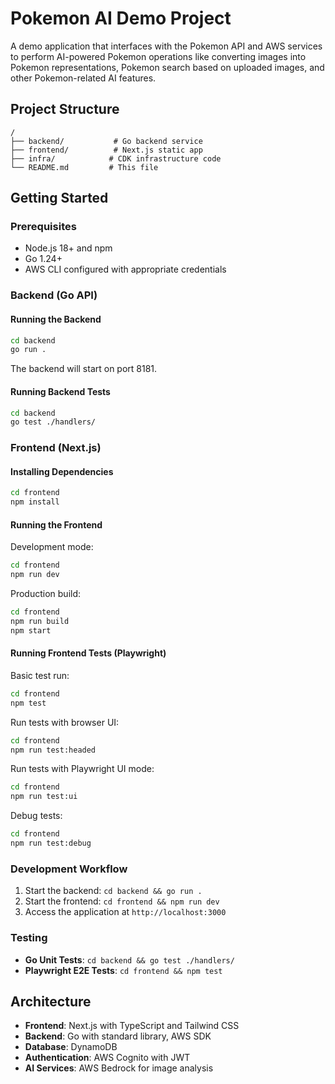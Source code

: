 # Pokemon AI Demo Project

A demo application that interfaces with the Pokemon API and AWS services to perform AI-powered Pokemon operations like converting images into Pokemon representations, Pokemon search based on uploaded images, and other Pokemon-related AI features.

## Project Structure

```
/
├── backend/           # Go backend service
├── frontend/          # Next.js static app  
├── infra/            # CDK infrastructure code
└── README.md         # This file
```

## Getting Started

### Prerequisites

- Node.js 18+ and npm
- Go 1.24+
- AWS CLI configured with appropriate credentials

### Backend (Go API)

#### Running the Backend

```bash
cd backend
go run .
```

The backend will start on port 8181.

#### Running Backend Tests

```bash
cd backend
go test ./handlers/
```

### Frontend (Next.js)

#### Installing Dependencies

```bash
cd frontend
npm install
```

#### Running the Frontend

Development mode:
```bash
cd frontend
npm run dev
```

Production build:
```bash
cd frontend
npm run build
npm start
```

#### Running Frontend Tests (Playwright)

Basic test run:
```bash
cd frontend
npm test
```

Run tests with browser UI:
```bash
cd frontend
npm run test:headed
```

Run tests with Playwright UI mode:
```bash
cd frontend
npm run test:ui
```

Debug tests:
```bash
cd frontend
npm run test:debug
```

### Development Workflow

1. Start the backend: `cd backend && go run .`
2. Start the frontend: `cd frontend && npm run dev`
3. Access the application at `http://localhost:3000`

### Testing

- **Go Unit Tests**: `cd backend && go test ./handlers/`
- **Playwright E2E Tests**: `cd frontend && npm test`

## Architecture

- **Frontend**: Next.js with TypeScript and Tailwind CSS
- **Backend**: Go with standard library, AWS SDK
- **Database**: DynamoDB
- **Authentication**: AWS Cognito with JWT
- **AI Services**: AWS Bedrock for image analysis
